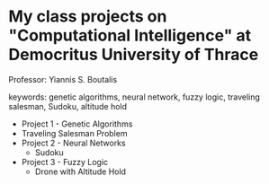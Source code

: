 # My class projects on "Computational Intelligence" at Democritus University of Thrace
Professor: Yiannis S. Boutalis

keywords: genetic algorithms, neural network, fuzzy logic, traveling salesman, Sudoku, altitude hold

* Project 1 - Genetic Algorithms
 * Traveling Salesman Problem
* Project 2 - Neural Networks
  * Sudoku
* Project 3 - Fuzzy Logic
  * Drone with Altitude Hold
